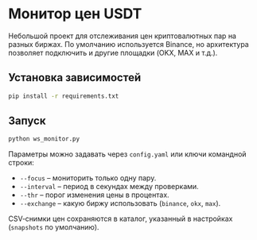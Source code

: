 # Монитор цен USDT

Небольшой проект для отслеживания цен криптовалютных пар на разных биржах.
По умолчанию используется Binance, но архитектура позволяет подключить и
другие площадки (OKX, MAX и т.д.).

## Установка зависимостей

```bash
pip install -r requirements.txt
```

## Запуск

```bash
python ws_monitor.py
```

Параметры можно задавать через `config.yaml` или ключи командной строки:

- `--focus` – мониторить только одну пару.
- `--interval` – период в секундах между проверками.
- `--thr` – порог изменения цены в процентах.
- `--exchange` – какую биржу использовать (`binance`, `okx`, `max`).

CSV‑снимки цен сохраняются в каталог, указанный в настройках (`snapshots` по
умолчанию).
